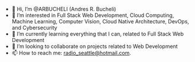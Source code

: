 - 👋 Hi, I’m @ARBUCHELI (Andres R. Bucheli)
- 👀 I’m interested in Full Stack Web Development, Cloud Computing, Machine Learning, Computer Vision, Cloud Native Architecture, DevOps, and Cybersecurity
- 🌱 I’m currently learning everything that I can, related to Full Stack Web Development
- 💞️ I’m looking to collaborate on projects related to Web Development
- 📫 How to reach me: radio_seattle@hotmail.com.

<!---
ARBUCHELI/ARBUCHELI is a ✨ special ✨ repository because its `README.md` (this file) appears on your GitHub profile.
You can click the Preview link to take a look at your changes.
--->
